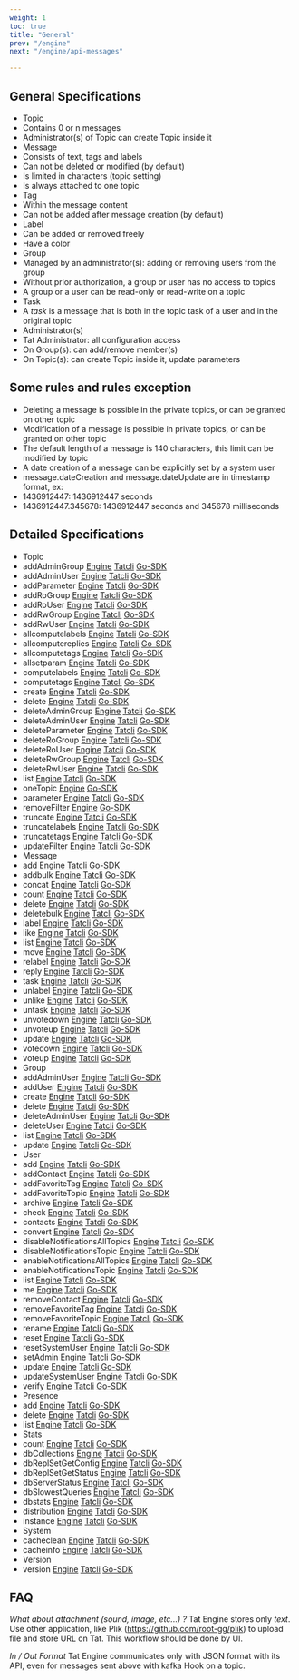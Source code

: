 ```yaml
---
weight: 1
toc: true
title: "General"
prev: "/engine"
next: "/engine/api-messages"

---
```



## General Specifications

* Topic
 * Contains 0 or n messages
 * Administrator(s) of Topic can create Topic inside it
* Message
 * Consists of text, tags and labels
 * Can not be deleted or modified (by default)
 * Is limited in characters (topic setting)
 * Is always attached to one topic
* Tag
 * Within the message content
 * Can not be added after message creation (by default)
* Label
 * Can be added or removed freely
 * Have a color
* Group
 * Managed by an administrator(s): adding or removing users from the group
 * Without prior authorization, a group or user has no access to topics
 * A group or a user can be read-only or read-write on a topic
* Task
 * A *task* is a message that is both in the topic task of a user and in the original topic
* Administrator(s)
 * Tat Administrator: all configuration access
 * On Group(s): can add/remove member(s)
 * On Topic(s): can create Topic inside it, update parameters

## Some rules and rules exception
* Deleting a message is possible in the private topics, or can be granted on other topic
* Modification of a message is possible in private topics, or can be granted on other topic
* The default length of a message is 140 characters, this limit can be modified by topic
* A date creation of a message can be explicitly set by a system user
* message.dateCreation and message.dateUpdate are in timestamp format, ex:
 * 1436912447: 1436912447 seconds
 * 1436912447.345678: 1436912447 seconds and 345678 milliseconds

## Detailed Specifications
* Topic
 * addAdminGroup     [Engine](/engine/api-topics/#add-an-admin-group-to-a-topic) [Tatcli](/tatcli/tatcli-topic/#add-an-admin-group-to-a-topic) [Go-SDK](https://godoc.org/github.com/ovh/tat#Client.TopicAddAdminGroups)
 * addAdminUser      [Engine](/engine/api-topics/#add-an-admin-user-to-a-topic) [Tatcli](/tatcli/tatcli-topic/#add-an-admin-user-to-a-topic) [Go-SDK](https://godoc.org/github.com/ovh/tat#Client.TopicAddAdminUsers)     
 * addParameter      [Engine](/engine/api-topics/#add-a-parameter-to-a-topic) [Tatcli](/tatcli/tatcli-topic/) [Go-SDK](https://godoc.org/github.com/ovh/tat#Client.TopicAddParameter)     
 * addRoGroup        [Engine](/engine/api-topics/#add-a-read-only-group-to-a-topic) [Tatcli](/tatcli/tatcli-topic/#add-a-read-only-group-to-a-topic) [Go-SDK](https://godoc.org/github.com/ovh/tat#Client.TopicAddRoGroups)
 * addRoUser         [Engine](/engine/api-topics/#add-a-read-only-user-to-a-topic) [Tatcli](/tatcli/tatcli-topic/#add-a-read-only-user-to-a-topic) [Go-SDK](https://godoc.org/github.com/ovh/tat#Client.TopicAddRoUsers)
 * addRwGroup        [Engine](/engine/api-topics/#add-a-read-write-group-to-a-topic) [Tatcli](/tatcli/tatcli-topic/#add-a-read-write-group-to-a-topic) [Go-SDK](https://godoc.org/github.com/ovh/tat#Client.TopicAddRwGroups)
 * addRwUser         [Engine](/engine/api-topics/#add-a-read-write-user-to-a-topic) [Tatcli](/tatcli/tatcli-topic/#add-a-read-write-user-to-a-topic) [Go-SDK](https://godoc.org/github.com/ovh/tat#Client.TopicAddRwUsers)
 * allcomputelabels  [Engine](/engine/api-topics/#compute-labels-on-all-topics) [Tatcli](/tatcli/tatcli-topic/#tatcli-topic-h) [Go-SDK](https://godoc.org/github.com/ovh/tat#Client.TopicAllComputeLabels)
 * allcomputereplies [Engine]() [Tatcli](/tatcli/tatcli-topic/#tatcli-topic-h) [Go-SDK](https://godoc.org/github.com/ovh/tat#Client.TopicAllComputeReplies)
 * allcomputetags    [Engine](/engine/api-topics/#compute-tags-on-all-topics) [Tatcli](/tatcli/tatcli-topic/#tatcli-topic-h) [Go-SDK](https://godoc.org/github.com/ovh/tat#Client.TopicAllComputeTags)
 * allsetparam       [Engine](/engine/api-topics/#set-a-param-on-all-topics) [Tatcli](/tatcli/tatcli-topic/#tatcli-topic-h) [Go-SDK](https://godoc.org/github.com/ovh/tat#Client.TopicAllSetParam)
 * computelabels     [Engine](/engine/api-topics/#compute-labels-on-a-topic) [Tatcli](/tatcli/tatcli-topic/#tatcli-topic-h) [Go-SDK](https://godoc.org/github.com/ovh/tat#Client.TopicComputeLabels)
 * computetags       [Engine](/engine/api-topics/#compute-tags-on-a-topic) [Tatcli](/tatcli/tatcli-topic/#tatcli-topic-h) [Go-SDK](https://godoc.org/github.com/ovh/tat#Client.TopicComputeTags)
 * create            [Engine](/engine/api-topics/#create-a-topic) [Tatcli](/tatcli/tatcli-topic/#create-a-topic) [Go-SDK](https://godoc.org/github.com/ovh/tat#Client.TopicCreate)
 * delete            [Engine](/engine/api-topics/#delete-a-topic) [Tatcli](/tatcli/tatcli-topic/#delete-a-topic) [Go-SDK](https://godoc.org/github.com/ovh/tat#Client.TopicDelete)
 * deleteAdminGroup  [Engine](/engine/api-topics/#delete-an-admin-group-from-a-topic) [Tatcli](/tatcli/tatcli-topic/#delete-an-admin-group-from-a-topic) [Go-SDK](https://godoc.org/github.com/ovh/tat#Client.TopicDeleteAdminGroups)
 * deleteAdminUser   [Engine](/engine/api-topics/#delete-an-admin-user-from-a-topic) [Tatcli](/tatcli/tatcli-topic/#delete-an-admin-user-from-a-topic) [Go-SDK](https://godoc.org/github.com/ovh/tat#Client.TopicDeleteAdminUsers)
 * deleteParameter   [Engine](/engine/api-topics/#remove-a-parameter-to-a-topic) [Tatcli](/tatcli/tatcli-topic/#tatcli-topic-h) [Go-SDK](https://godoc.org/github.com/ovh/tat#Client.TopicDeleteParameters)
 * deleteRoGroup     [Engine](/engine/api-topics/#delete-a-read-only-group-from-a-topic) [Tatcli](/tatcli/tatcli-topic/#delete-a-read-only-group-from-a-topic) [Go-SDK](https://godoc.org/github.com/ovh/tat#Client.TopicDeleteRoGroups)
 * deleteRoUser      [Engine](/engine/api-topics/#delete-a-read-only-user-from-a-topic) [Tatcli](/tatcli/tatcli-topic/#add-a-read-only-user-to-a-topic) [Go-SDK](https://godoc.org/github.com/ovh/tat#Client.TopicDeleteRoUsers)
 * deleteRwGroup     [Engine](/engine/api-topics/#delete-a-read-write-group-from-a-topic) [Tatcli](/tatcli/tatcli-topic/#delete-a-read-write-group-from-a-topic) [Go-SDK](https://godoc.org/github.com/ovh/tat#Client.TopicDeleteRwGroups)
 * deleteRwUser      [Engine](/engine/api-topics/#delete-a-read-write-user-from-a-topic) [Tatcli](/tatcli/tatcli-topic/#delete-a-read-write-user-from-a-topic) [Go-SDK](https://godoc.org/github.com/ovh/tat#Client.TopicDeleteRwUsers)
 * list              [Engine](/engine/api-topics/#getting-topics-list) [Tatcli](/tatcli/tatcli-topic/#getting-topics-list) [Go-SDK](https://godoc.org/github.com/ovh/tat#Client.TopicList)
 * oneTopic          [Engine](/engine/api-topics/#getting-one-topic) [Go-SDK](https://godoc.org/github.com/ovh/tat#Client.TopicOne)
 * parameter         [Engine](/engine/api-topics/#update-param-on-one-topic-admin-or-admin-on-topic) [Tatcli](/tatcli/tatcli-topic/#tatcli-topic-h) [Go-SDK](https://godoc.org/github.com/ovh/tat#Client.TopicParameter)
 * removeFilter      [Engine]() [Go-SDK](https://godoc.org/github.com/ovh/tat#Client.TopicRemoveFilter)
 * truncate          [Engine](/engine/api-topics/#truncate-a-topic) [Tatcli](/tatcli/tatcli-topic/#truncate-a-topic) [Go-SDK](https://godoc.org/github.com/ovh/tat#Client.TopicTruncate)
 * truncatelabels    [Engine](/engine/api-topics/#truncate-cached-labels-on-a-topic) [Tatcli](/tatcli/tatcli-topic/#tatcli-topic-h) [Go-SDK](https://godoc.org/github.com/ovh/tat#Client.TopicTruncateLabels)
 * truncatetags      [Engine](/engine/api-topics/#truncate-cached-tags-on-a-topic) [Tatcli](/tatcli/tatcli-topic/#tatcli-topic-h) [Go-SDK](https://godoc.org/github.com/ovh/tat#Client.TopicTruncateTags)
 * updateFilter      [Engine]() [Tatcli](/tatcli/tatcli-topic/#tatcli-topic-h) [Go-SDK](https://godoc.org/github.com/ovh/tat#Client.TopicUpdateFilter)
* Message
 * add         [Engine](/engine/api-messages/#store-a-new-message) [Tatcli](/tatcli/tatcli-message/#create-a-message) [Go-SDK](https://godoc.org/github.com/ovh/tat#Client.MessageAdd)
 * addbulk     [Engine](/engine/api-messages/#store-some-messages) [Tatcli](/tatcli/tatcli-message/#tatcli-message-h) [Go-SDK](https://godoc.org/github.com/ovh/tat#Client.MessageAddBulk)
 * concat      [Engine](/engine/api-messages/#concat-a-message-adding-additional-text-to-one-message) [Tatcli](/tatcli/tatcli-message/#update-a-message-by-adding-additional-text-at-the-end-of-message) [Go-SDK](https://godoc.org/github.com/ovh/tat#Client.MessageConcat)
 * count       [Engine](/engine/api-messages/#parameters) [Tatcli](/tatcli/tatcli-message/#tatcli-message-h) [Go-SDK](https://godoc.org/github.com/ovh/tat#Client.MessageCount)
 * delete      [Engine](/engine/api-messages/#delete-a-message) [Tatcli](/tatcli/tatcli-message/#tatcli-message-h) [Go-SDK](https://godoc.org/github.com/ovh/tat#Client.MessageDelete)
 * deletebulk  [Engine](/engine/api-messages/#delete-a-list-of-messages) [Tatcli](/tatcli/tatcli-message/#tatcli-message-h) [Go-SDK](https://godoc.org/github.com/ovh/tat#Client.MessagesDeleteBulk)
 * label       [Engine](/engine/api-messages/#add-a-label-to-a-message) [Tatcli](/tatcli/tatcli-message/#add-a-label-to-a-message) [Go-SDK](https://godoc.org/github.com/ovh/tat#Client.MessageLabel)
 * like        [Engine](/engine/api-messages/#like-a-message) [Tatcli](/tatcli/tatcli-message/#like-a-message) [Go-SDK](https://godoc.org/github.com/ovh/tat#Client.MessageLike)
 * list        [Engine](/engine/api-messages/#getting-messages-list) [Tatcli](/tatcli/tatcli-message/#getting-message) [Go-SDK](https://godoc.org/github.com/ovh/tat#Client.MessageList)
 * move        [Engine](/engine/api-messages/#move-a-message-to-another-topic) [Tatcli](/tatcli/tatcli-message/#move-a-message-to-another-topic) [Go-SDK](https://godoc.org/github.com/ovh/tat#Client.MessageMove)
 * relabel     [Engine](/engine/api-messages/#remove-all-labels-and-add-new-ones) [Tatcli](/tatcli/tatcli-message/#remove-all-labels-and-add-new-ones-to-a-message) [Go-SDK](https://godoc.org/github.com/ovh/tat#Client.MessageRelabel)
 * reply       [Engine](/engine/api-messages/#reply-to-a-message) [Tatcli](/tatcli/tatcli-message/#reply-to-a-message) [Go-SDK](https://godoc.org/github.com/ovh/tat#Client.MessageReply)
 * task        [Engine](/engine/api-messages/#create-a-task-from-a-message) [Tatcli](/tatcli/tatcli-message/#create-a-task-from-one-message) [Go-SDK](https://godoc.org/github.com/ovh/tat#Client.MessageTask)
 * unlabel     [Engine](/engine/api-messages/#remove-a-label-from-a-message) [Tatcli](/tatcli/tatcli-message/#remove-a-label-from-a-message) [Go-SDK](https://godoc.org/github.com/ovh/tat#Client.MessageUnlabel)
 * unlike      [Engine](/engine/api-messages/#unlike-a-message) [Tatcli](/tatcli/tatcli-message/#unlike-a-message) [Go-SDK](https://godoc.org/github.com/ovh/tat#Client.MessageUnlike)
 * untask      [Engine](/engine/api-messages/#remove-a-message-from-tasks) [Tatcli](/tatcli/tatcli-message/#remove-a-message-from-tasks) [Go-SDK](https://godoc.org/github.com/ovh/tat#Client.MessageUntask)
 * unvotedown  [Engine](/engine/api-messages/#remove-vote-down-from-a-message) [Tatcli](/tatcli/tatcli-message/#remove-a-vote-down-from-a-message) [Go-SDK](https://godoc.org/github.com/ovh/tat#Client.MessageUnVoteDown)
 * unvoteup    [Engine](/engine/api-messages/#remove-a-vote-up-from-a-message) [Tatcli](/tatcli/tatcli-message/#remove-a-vote-up-from-a-message) [Go-SDK](https://godoc.org/github.com/ovh/tat#Client.MessageUnVoteUP)
 * update      [Engine](/engine/api-messages/#update-a-message) [Tatcli](/tatcli/tatcli-message/#tatcli-message-h) [Go-SDK](https://godoc.org/github.com/ovh/tat#Client.MessageUpdate)
 * votedown    [Engine](/engine/api-messages/#vote-down-a-message) [Tatcli](/tatcli/tatcli-message/#vote-down-a-message) [Go-SDK](https://godoc.org/github.com/ovh/tat#Client.MessageVoteDown)
 * voteup      [Engine](/engine/api-messages/#vote-up-a-message) [Tatcli](/tatcli/tatcli-message/#vote-up-a-message) [Go-SDK](https://godoc.org/github.com/ovh/tat#Client.MessageVoteUP)
* Group
 * addAdminUser     [Engine](/engine/api-groups/#delete-an-admin-user-from-a-group) [Tatcli](/tatcli/tatcli-group/#tatcli-group-h) [Go-SDK](https://godoc.org/github.com/ovh/tat#Client.GroupAddAdminUsers)
 * addUser          [Engine](/engine/api-groups/#add-a-user-to-a-group) [Tatcli](/tatcli/tatcli-group/#add-user-to-a-group) [Go-SDK](https://godoc.org/github.com/ovh/tat#Client.GroupAddUsers)
 * create           [Engine](/engine/api-groups/#create-a-group) [Tatcli](/tatcli/tatcli-group/#create-a-group-admin-only) [Go-SDK](https://godoc.org/github.com/ovh/tat#Client.GroupCreate)
 * delete           [Engine](/engine/api-groups/#delete-a-group) [Tatcli](/tatcli/tatcli-group/#delete-a-group-admin-only) [Go-SDK](https://godoc.org/github.com/ovh/tat#Client.GroupDelete)
 * deleteAdminUser  [Engine](/engine/api-groups/#add-an-admin-user-to-a-group) [Tatcli](/tatcli/tatcli-group/#tatcli-group-h) [Go-SDK](https://godoc.org/github.com/ovh/tat#Client.GroupDeleteAdminUsers)
 * deleteUser       [Engine](/engine/api-groups/#delete-a-user-from-a-group) [Tatcli](/tatcli/tatcli-group/#delete-a-user-from-a-group) [Go-SDK](https://godoc.org/github.com/ovh/tat#Client.GroupDeleteUsers)
 * list             [Engine](/engine/api-groups/#getting-groups-list) [Tatcli](/tatcli/tatcli-group/#tatcli-group-h) [Go-SDK](https://godoc.org/github.com/ovh/tat#Client.GroupList)
 * update           [Engine](/engine/api-groups/#update-a-group) [Tatcli](/tatcli/tatcli-group/#update-a-group-admin-only) [Go-SDK](https://godoc.org/github.com/ovh/tat#Client.GroupUpdate)
* User
 * add                           [Engine](/engine/api-users/#create-a-user) [Tatcli](/tatcli/tatcli-user/#create-a-user) [Go-SDK](https://godoc.org/github.com/ovh/tat#Client.UserAdd)
 * addContact                    [Engine](/engine/api-users/#add-a-contact) [Tatcli](/tatcli/tatcli-user/#tatcli-user-h) [Go-SDK](https://godoc.org/github.com/ovh/tat#Client.UserAddContact)
 * addFavoriteTag                [Engine](/engine/api-users/#add-a-favorite-tag) [Tatcli](/tatcli/tatcli-user/#add-a-favorite-tag) [Go-SDK](https://godoc.org/github.com/ovh/tat#Client.UserAddFavoriteTag)
 * addFavoriteTopic              [Engine](/engine/api-users/#add-a-favorite-topic) [Tatcli](/tatcli/tatcli-user/#add-a-favorite-topic) [Go-SDK](https://godoc.org/github.com/ovh/tat#Client.UserAddFavoriteTopic)
 * archive                       [Engine](/engine/api-users/#archive-a-user) [Tatcli](/tatcli/tatcli-user/#archive-a-user-admin-only) [Go-SDK](https://godoc.org/github.com/ovh/tat#Client.UserArchive)
 * check                         [Engine](/engine/api-users/#check-private-topics-and-default-group-on-one-user) [Tatcli](/tatcli/tatcli-user/#check-a-user-admin-only) [Go-SDK](https://godoc.org/github.com/ovh/tat#Client.UserCheck)
 * contacts                      [Engine](/engine/api-users/#get-contacts) [Tatcli](/tatcli/tatcli-user/#get-contacts-presences-since-n-seconds-tatcli-user-contacts-seconds) [Go-SDK](https://godoc.org/github.com/ovh/tat#Client.UserContacts)
 * convert                       [Engine](/engine/api-users/#convert-a-user-to-a-system-user) [Tatcli](/tatcli/tatcli-user/#convert-to-a-system-user-admin-only) [Go-SDK](https://godoc.org/github.com/ovh/tat#Client.UserConvertToSystem)
 * disableNotificationsAllTopics [Engine](/engine/api-users/#disable-notifications-on-all-topics-except-private) [Tatcli](/tatcli/tatcli-user/#disable-notifications-on-all-topics) [Go-SDK](https://godoc.org/github.com/ovh/tat#Client.UserDisableNotificationsAllTopics)
 * disableNotificationsTopic     [Engine](/engine/api-users/#disable-notifications-on-one-topic) [Tatcli](/tatcli/tatcli-user/#disable-notifications-on-a-topic) [Go-SDK](https://godoc.org/github.com/ovh/tat#Client.UserDisableNotificationsTopic)
 * enableNotificationsAllTopics  [Engine](/engine/api-users/#enable-notifications-on-all-topics) [Tatcli](/tatcli/tatcli-user/#enable-notifications-on-all-topics) [Go-SDK](https://godoc.org/github.com/ovh/tat#Client.UserEnableNotificationsAllTopics)
 * enableNotificationsTopic      [Engine](/engine/api-users/#enable-notifications-on-one-topic) [Tatcli](/tatcli/tatcli-user/#enable-notifications-on-a-topic) [Go-SDK](https://godoc.org/github.com/ovh/tat#Client.UserEnableNotificationsTopic)
 * list                          [Engine](/engine/api-users/#getting-users-list) [Tatcli](/tatcli/tatcli-user/#list-users) [Go-SDK](https://godoc.org/github.com/ovh/tat#Client.UserList)
 * me                            [Engine](/engine/api-users/#get-information-about-current-user) [Tatcli](/tatcli/tatcli-user/#get-information-about-me) [Go-SDK](https://godoc.org/github.com/ovh/tat#Client.UserMe)
 * removeContact                 [Engine](/engine/api-users/#remove-a-contact) [Tatcli](/tatcli/tatcli-user/#tatcli-user-h) [Go-SDK](https://godoc.org/github.com/ovh/tat#Client.UserRemoveContact)
 * removeFavoriteTag             [Engine](/engine/api-users/#remove-a-favorite-tag) [Tatcli](/tatcli/tatcli-user/#remove-a-favorite-tag) [Go-SDK](https://godoc.org/github.com/ovh/tat#Client.UserRemoveFavoriteTag)
 * removeFavoriteTopic           [Engine](/engine/api-users/#remove-a-favorite-topic) [Tatcli](/tatcli/tatcli-user/#remove-a-favorite-topic) [Go-SDK](https://godoc.org/github.com/ovh/tat#Client.UserRemoveFavoriteTopic)
 * rename                        [Engine](/engine/api-users/#rename-a-username) [Tatcli](/tatcli/tatcli-user/#rename-a-username-admin-only) [Go-SDK](https://godoc.org/github.com/ovh/tat#Client.UserRename)
 * reset                         [Engine](/engine/api-users/#ask-for-reset-a-password) [Tatcli](/tatcli/tatcli-user/#ask-for-reset-password) [Go-SDK](https://godoc.org/github.com/ovh/tat#Client.UserReset)
 * resetSystemUser               [Engine](/engine/api-users/#reset-a-password-for-system-user) [Tatcli](/tatcli/tatcli-user/#tatcli-user-h) [Go-SDK](https://godoc.org/github.com/ovh/tat#Client.UserResetSystem)
 * setAdmin                      [Engine](/engine/api-users/#grant-a-user-to-an-admin-user) [Tatcli](/tatcli/tatcli-user/#grant-a-user-to-tat-admin-admin-only) [Go-SDK](https://godoc.org/github.com/ovh/tat#Client.UserSetAdmin)
 * update                        [Engine](/engine/api-users/#update-fullname-or-email) [Tatcli](/tatcli/tatcli-user/#update-fullname-and-email-admin-only) [Go-SDK](https://godoc.org/github.com/ovh/tat#Client.UserUpdate)
 * updateSystemUser              [Engine](/engine/api-users/#update-flags-on-system-user) [Tatcli](/tatcli/tatcli-user/#update-a-system-user-admin-only) [Go-SDK](https://godoc.org/github.com/ovh/tat#Client.UserUpdateSystem)
 * verify                        [Engine](/engine/api-users/#verify-a-user) [Tatcli](/tatcli/tatcli-user/#verify-account) [Go-SDK](https://godoc.org/github.com/ovh/tat#Client.UserVerify)
* Presence
 * add                           [Engine](/engine/api-presences/#add-presence) [Tatcli](/tatcli/tatcli-presence/) [Go-SDK](https://godoc.org/github.com/ovh/tat#Client.PresenceAddAndGet)
 * delete                        [Engine](/engine/api-presences/#delete-presence) [Tatcli](/tatcli/tatcli-presence/) [Go-SDK](https://godoc.org/github.com/ovh/tat#Client.PresenceDelete)
 * list                          [Engine](/engine/api-presences/#getting-presences) [Tatcli](/tatcli/tatcli-presence/) [Go-SDK](https://godoc.org/github.com/ovh/tat#Client.PresenceList)
* Stats
 * count              [Engine]() [Tatcli](/tatcli/tatcli-stats/) [Go-SDK](https://godoc.org/github.com/ovh/tat#Client.StatsCount)
 * dbCollections      [Engine]() [Tatcli](/tatcli/tatcli-stats/) [Go-SDK](https://godoc.org/github.com/ovh/tat#Client.StatsDBCollections)
 * dbReplSetGetConfig [Engine]() [Tatcli](/tatcli/tatcli-stats/) [Go-SDK](https://godoc.org/github.com/ovh/tat#Client.StatsDBReplSetGetConfig)
 * dbReplSetGetStatus [Engine]() [Tatcli](/tatcli/tatcli-stats/) [Go-SDK](https://godoc.org/github.com/ovh/tat#Client.StatsDBReplSetGetStatus)
 * dbServerStatus     [Engine]() [Tatcli](/tatcli/tatcli-stats/) [Go-SDK](https://godoc.org/github.com/ovh/tat#Client.StatsDBServerStatus)
 * dbSlowestQueries   [Engine]() [Tatcli](/tatcli/tatcli-stats/) [Go-SDK](https://godoc.org/github.com/ovh/tat#Client.StatsDBSlowestQueries)
 * dbstats            [Engine]() [Tatcli](/tatcli/tatcli-stats/) [Go-SDK](https://godoc.org/github.com/ovh/tat#Client.StatsDBStats)
 * distribution       [Engine]() [Tatcli](/tatcli/tatcli-stats/) [Go-SDK](https://godoc.org/github.com/ovh/tat#Client.StatsDistribution)
 * instance           [Engine]() [Tatcli](/tatcli/tatcli-stats/) [Go-SDK](https://godoc.org/github.com/ovh/tat#Client.StatsInstance)
* System
 * cacheclean   [Engine]() [Tatcli](/tatcli/tatcli-system/) [Go-SDK](https://godoc.org/github.com/ovh/tat#Client.SystemCacheClean)
 * cacheinfo    [Engine]() [Tatcli](/tatcli/tatcli-system/) [Go-SDK](https://godoc.org/github.com/ovh/tat#Client.SystemCacheInfo)
* Version
 * version [Engine]() [Tatcli](/tatcli/tatcli-version/#tatcli-version-h) [Go-SDK](https://godoc.org/github.com/ovh/tat#Client.Version)




## FAQ
*What about attachment (sound, image, etc...) ?*
Tat Engine stores only *text*. Use other application, like Plik (https://github.com/root-gg/plik)
to upload file and store URL on Tat. This workflow should be done by UI.

*In / Out Format*
Tat Engine communicates only with JSON format with its API, even for messages sent above with kafka Hook on a topic.
